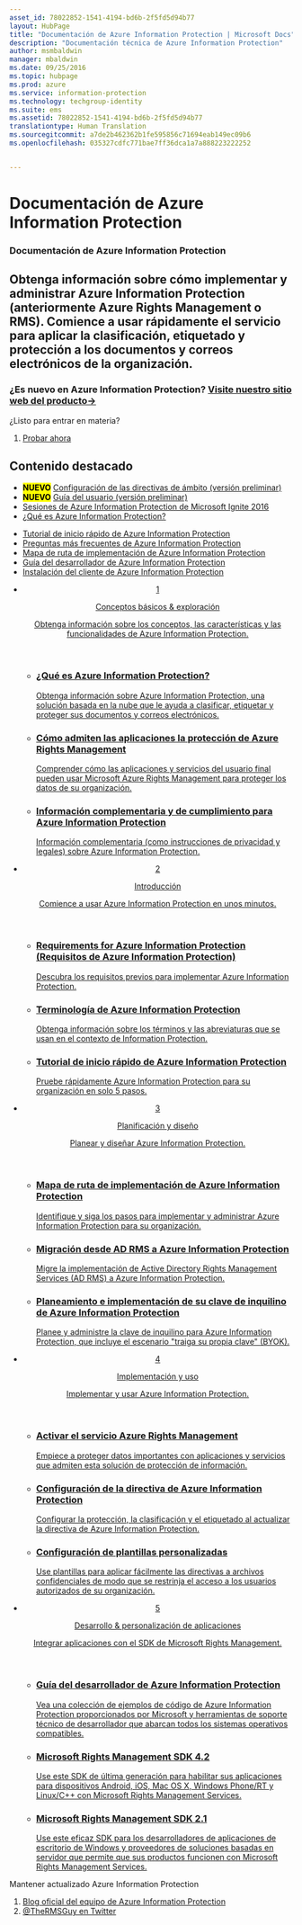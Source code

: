 ```yaml
---
asset_id: 78022852-1541-4194-bd6b-2f5fd5d94b77
layout: HubPage
title: "Documentación de Azure Information Protection | Microsoft Docs"
description: "Documentación técnica de Azure Information Protection"
author: msmbaldwin
manager: mbaldwin
ms.date: 09/25/2016
ms.topic: hubpage
ms.prod: azure
ms.service: information-protection
ms.technology: techgroup-identity
ms.suite: ems
ms.assetid: 78022852-1541-4194-bd6b-2f5fd5d94b77
translationtype: Human Translation
ms.sourcegitcommit: a7de2b462362b1fe595856c71694eab149ec09b6
ms.openlocfilehash: 035327cdfc771bae7ff36dca1a7a888223222252


---
```

# <a name="azure-information-protection-documentation"></a>Documentación de Azure Information Protection
<article id="main">
    <section id="hero-content">
      <h1>Documentación de Azure Information Protection</h1>
      <h2>Obtenga información sobre cómo implementar y administrar Azure Information Protection (anteriormente Azure Rights Management o RMS). Comience a usar rápidamente el servicio para aplicar la clasificación, etiquetado y protección a los documentos y correos electrónicos de la organización.</h2>
      <h3>¿Es nuevo en Azure Information Protection? <a href="https://www.microsoft.com/en-us/cloud-platform/azure-information-protection" target="_blank">Visite nuestro sitio web del producto&rarr;</a></h3>
    </section>
    <aside class="alert section-border">
        <p>¿Listo para entrar en materia?</p>
        <ol class="action-list">
            <li><a href="https://portal.office.com/Signup?&OfferId=A43415D3-404C-4df3-B31B-AAD28118A778&dl=INFORMATIONPROTECTION&ali=1#0" target="_blank" class="button-bordered button-translucent">Probar ahora</a></li>
        </ol>
    </aside>
    <section id="featured" class="container">
      <h2 class="section-heading"><span class="icon icon-warning"></span> Contenido destacado</h2>
      <div class="features row">
        <ul class="column column-half">
          <li><mark><b>NUEVO</b></mark> <a href="./deploy-use/configure-policy-scope.md">Configuración de las directivas de ámbito (versión preliminar)</a></li>
          <li><mark><b>NUEVO</b></mark> <a href="./rms-client/client-user-guide.md">Guía del usuario (versión preliminar)</a></li>
          <li><a href="./understand-explore/what-is-information-protection.md#resources-for-azure-information-protection">Sesiones de Azure Information Protection de Microsoft Ignite 2016</a></li>
          <li><a href="./understand-explore/what-is-information-protection.md">¿Qué es Azure Information Protection?</a></li>
        </ul>
        <ul class="column column-half">
          <li><a href="./get-started/infoprotect-quick-start-tutorial.md">Tutorial de inicio rápido de Azure Information Protection</a></li>
          <li><a href="./get-started/faqs.md">Preguntas más frecuentes de Azure Information Protection</a></li>
      <li><a href="./plan-design/deployment-roadmap.md">Mapa de ruta de implementación de Azure Information Protection</a></li>
          <li><a href="./develop/developers-guide.md">Guía del desarrollador de Azure Information Protection</a></li>
          <li><a href="./rms-client/info-protect-client.md">Instalación del cliente de Azure Information Protection</a></li>
        </ul>
      </div>
    </section>
    <div id="journeys">
      <section class="container">
        <ul class="journeys-list">
          <li class="journey-step">
            <header class="journey-step-header row">
              <a href="./understand-explore/azure-rights-management.md">
                <div class="title column-third">
                  <span class="step-number">1</span>
                  <p>Conceptos básicos &amp; exploración</p>
                </div>
                <p class="description column-two-thirds">Obtenga información sobre los conceptos, las características y las funcionalidades de Azure Information Protection.</p>
              </a>
            </header>
            <section class="journey-step-elements content">
              <ul class="row">
                <li class="column-third">
                  <a href="./understand-explore/what-is-information-protection.md">
                    <h3>¿Qué es Azure Information Protection?</h3>
                    <p>Obtenga información sobre Azure Information Protection, una solución basada en la nube que le ayuda a clasificar, etiquetar y proteger sus documentos y correos electrónicos.</p>
                  </a>
                </li>
                <li class="column-third">
                  <a href="./understand-explore/applications-support.md">
                    <h3>Cómo admiten las aplicaciones la protección de Azure Rights Management</h3>
                    <p>Comprender cómo las aplicaciones y servicios del usuario final pueden usar Microsoft Azure Rights Management para proteger los datos de su organización.</p>
                  </a>
                </li>
                <li class="column-third">
                  <a href="./understand-explore/compliance.md">
                    <h3>Información complementaria y de cumplimiento para Azure Information Protection</h3>
                    <p>Información complementaria (como instrucciones de privacidad y legales) sobre Azure Information Protection.</p>
                  </a>
                </li>
              </ul>
            </section>
          </li>
          <li class="journey-step">
            <header class="journey-step-header row">
              <a href="./get-started/requirements-azure-rms.md">
                <div class="title column-third">
                  <span class="step-number">2</span>
                  <p>Introducción</p>
                </div>
                <p class="description column-two-thirds">Comience a usar Azure Information Protection en unos minutos.</p>
              </a>
            </header>
            <section class="journey-step-elements content">
              <ul class="row">
                <li class="column-third">
                  <a href="./get-started/requirements-azure-rms.md">
                    <h3>Requirements for Azure Information Protection (Requisitos de Azure Information Protection)</h3>
                    <p>Descubra los requisitos previos para implementar Azure Information Protection.</p>
                  </a>
                </li>
                <li class="column-third">
                  <a href="./get-started/terminology.md">
                    <h3>Terminología de Azure Information Protection</h3>
                    <p>Obtenga información sobre los términos y las abreviaturas que se usan en el contexto de Information Protection.</p>
                  </a>
                </li>
                <li class="column-third">
                  <a href="./get-started/quick-start-tutorial.md">
                    <h3>Tutorial de inicio rápido de Azure Information Protection</h3>
                    <p>Pruebe rápidamente Azure Information Protection para su organización en solo 5 pasos.</p>
                  </a>
                </li>
              </ul>
            </section>
          </li>
          <li class="journey-step">
            <header class="journey-step-header row">
              <a href="./plan-design/deployment-roadmap.md">
                <div class="title column-third">
                  <span class="step-number"> 3</span>
                  <p>Planificación y diseño</p>
                </div>
                <p class="description column-two-thirds">Planear y diseñar Azure Information Protection.</p>
              </a>
            </header>
            <section class="journey-step-elements content">
              <ul class="row">
                <li class="column-third">
                  <a href="./plan-design/deployment-roadmap.md">
                    <h3>Mapa de ruta de implementación de Azure Information Protection</h3>
                    <p>Identifique y siga los pasos para implementar y administrar Azure Information Protection para su organización.</p>
                  </a>
                </li>
                <li class="column-third">
                  <a href="./plan-design/migrate-from-ad-rms-to-azure-rms.md">
                    <h3>Migración desde AD RMS a Azure Information Protection</h3>
                    <p>Migre la implementación de Active Directory Rights Management Services (AD RMS) a Azure Information Protection.</p>
                  </a>
                </li>
                <li class="column-third">
                  <a href="./plan-design/plan-implement-tenant-key.md">
                    <h3>Planeamiento e implementación de su clave de inquilino de Azure Information Protection</h3>
                    <p>Planee y administre la clave de inquilino para Azure Information Protection, que incluye el escenario "traiga su propia clave" (BYOK).</p>
                  </a>
                </li>
              </ul>
            </section>
          </li>
          <li class="journey-step">
            <header class="journey-step-header row">
              <a href="./deploy-use/activate-service.md">
                <div class="title column-third">
                  <span class="step-number"> 4</span>
                  <p>Implementación y uso</p>
                </div>
                <p class="description column-two-thirds">Implementar y usar Azure Information Protection.</p>
              </a>
            </header>
            <section class="journey-step-elements content">
              <ul class="row">
                 <li class="column-third">
                 <a href="./deploy-use/activate-service.md">
                    <h3>Activar el servicio Azure Rights Management</h3>
                    <p>Empiece a proteger datos importantes con aplicaciones y servicios que admiten esta solución de protección de información.</p>
                  </a>
                </li>
                <li class="column-third">
                  <a href="./deploy-use/configure-applications.md">
                    <h3>Configuración de la directiva de Azure Information Protection</h3>
                    <p>Configurar la protección, la clasificación y el etiquetado al actualizar la directiva de Azure Information Protection.</p>
                </li>
                <li class="column-third">
                  <a href="./deploy-use/configure-custom-templates.md">
                    <h3>Configuración de plantillas personalizadas</h3>
                    <p>Use plantillas para aplicar fácilmente las directivas a archivos confidenciales de modo que se restrinja el acceso a los usuarios autorizados de su organización.</p>
                 </a>
                 </a>
                </li>
              </ul>
            </section>
          </li>
          <li class="journey-step">
            <header class="journey-step-header row">
              <a href="./develop/developers-guide.md">
                <div class="title column-third">
                  <span class="step-number"> 5</span>
                  <p>Desarrollo &amp; personalización de aplicaciones</p>
                </div>
                <p class="description column-two-thirds">Integrar aplicaciones con el SDK de Microsoft Rights Management.</p>
              </a>
            </header>
            <section class="journey-step-elements content">
              <ul class="row">
                <li class="column-third">
                  <a href="./develop/developers-guide.md">
                    <h3>Guía del desarrollador de Azure Information Protection</h3>
                    <p>Vea una colección de ejemplos de código de Azure Information Protection proporcionados por Microsoft y herramientas de soporte técnico de desarrollador que abarcan todos los sistemas operativos compatibles.</p>
                  </a>
                </li>
                <li class="column-third">
                  <a href="./develop/active-directory-rights-management-services-multi-platform-thin-client-sdk-portal.md">
                    <h3>Microsoft Rights Management SDK 4.2</h3>
                    <p>Use este SDK de última generación para habilitar sus aplicaciones para dispositivos Android, iOS, Mac OS X, Windows Phone/RT y Linux/C++ con Microsoft Rights Management Services.</p>
                  </a>
                </li>
                <li class="column-third">
                  <a href="./develop/microsoft-information-protection-and-control-client-portal.md">
                    <h3>Microsoft Rights Management SDK 2.1</h3>
                    <p>Use este eficaz SDK para los desarrolladores de aplicaciones de escritorio de Windows y proveedores de soluciones basadas en servidor que permite que sus productos funcionen con Microsoft Rights Management Services.</p>
                  </a>
                </li>
              </ul>
            </section>
         </ul>
      </section>
    </div>
    <aside class="alert alert-social">
      <p>Mantener actualizado Azure Information Protection <ol class="action-list">
        <li><a href="http://blogs.technet.com/b/rms/" target="_blank" class="button-bordered button-translucent">Blog oficial del equipo de Azure Information Protection</a></li>
        <li><a href="https://twitter.com/TheRMSGuy" target="_blank" class="button-bordered button-translucent">@TheRMSGuy en Twitter</a></li>
      </ol>
    </aside>
</article>



<!--HONumber=Dec16_HO2-->



